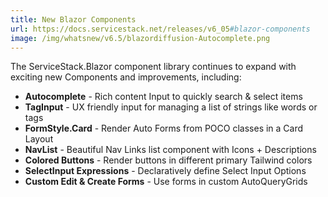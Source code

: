 ```yaml
---
title: New Blazor Components
url: https://docs.servicestack.net/releases/v6_05#blazor-components
image: /img/whatsnew/v6.5/blazordiffusion-Autocomplete.png
---
```


The ServiceStack.Blazor component library continues to expand with exciting new Components and improvements, including:

- **Autocomplete** - Rich content Input to quickly search & select items
- **TagInput** - UX friendly input for managing a list of strings like words or tags
- **FormStyle.Card** - Render Auto Forms from POCO classes in a Card Layout
- **NavList** - Beautiful Nav Links list component with Icons + Descriptions
- **Colored Buttons** - Render buttons in different primary Tailwind colors
- **SelectInput Expressions** - Declaratively define Select Input Options
- **Custom Edit & Create Forms** - Use forms in custom AutoQueryGrids
